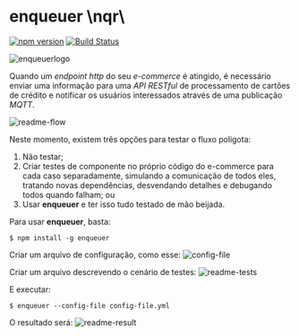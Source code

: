 # enqueuer \nqr\
[![npm version](https://badge.fury.io/js/enqueuer.svg)](https://badge.fury.io/js/enqueuer) [![Build Status](https://travis-ci.org/lopidio/enqueuer.svg?branch=develop)](https://travis-ci.org/lopidio/enqueuer)

![enqueuerlogo](https://github.com/lopidio/enqueuer/blob/develop/docs/logo/fullLogo1.png "Enqueuer Logo")

Quando um _endpoint_ _http_ do seu _e-commerce_ é atingido, é necessário enviar uma informação para uma _API RESTful_ de processamento de cartões de crédito e notificar os usuários interessados através de uma publicação *MQTT*.

![readme-flow](https://github.com/lopidio/enqueuer/blob/develop/docs/readme-flow.png "Fluxo do exemplo")

Neste momento, existem três opções para testar o fluxo poligota:
1. Não testar;
2. Criar testes de componente no próprio código do e-commerce para cada caso separadamente, simulando a comunicação de todos eles, tratando novas dependências, desvendando detalhes e debugando todos quando falham; ou
3. Usar **enqueuer** e ter isso tudo testado de mão beijada.

Para usar **enqueuer**, basta:

    $ npm install -g enqueuer    
Criar um arquivo de configuração, como esse:
![config-file](https://github.com/lopidio/enqueuer/blob/develop/docs/readme-config.png "config-file.yml")

Criar um arquivo descrevendo o cenário de testes:
![readme-tests](https://github.com/lopidio/enqueuer/blob/develop/docs/readme-test.png "Arquivo de testes")

E executar:

    $ enqueuer --config-file config-file.yml

O resultado será:
![readme-result](https://github.com/lopidio/enqueuer/blob/develop/docs/readme-result.png "Resultado do exemplo")
